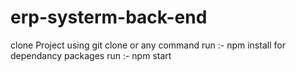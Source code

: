 # erp-systerm-back-end
clone Project using git clone or any command
run :- npm install for dependancy packages
run :- npm start
